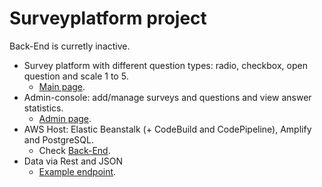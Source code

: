 # Surveyplatform project

Back-End is curretly inactive.

- Survey platform with different question types: radio, checkbox, open question and scale 1 to 5.
  - [Main page](https://awsproject.link).
- Admin-console: add/manage surveys and questions and view answer statistics.
  - [Admin page](https://admin.awsproject.link).
- AWS Host: Elastic Beanstalk (+ CodeBuild and CodePipeline), Amplify and PostgreSQL.
  - Check [Back-End](https://github.com/S1nd5/surveyplatform_backend).
- Data via Rest and JSON
  - [Example endpoint](https://json.awsproject.link/surveys). 

